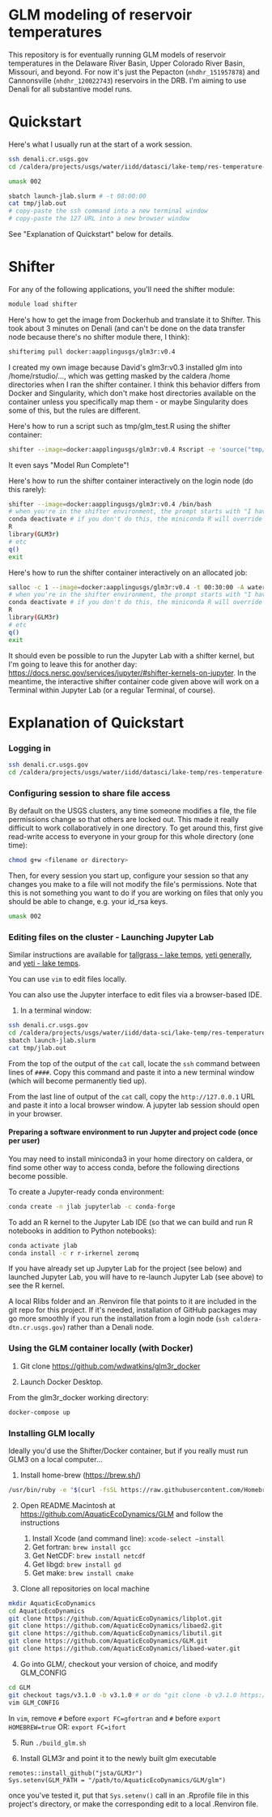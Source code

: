 # GLM modeling of reservoir temperatures

This repository is for eventually running GLM models of reservoir temperatures in the Delaware River Basin, Upper Colorado River Basin, Missouri, and beyond. For now it's just the Pepacton (`nhdhr_151957878`) and Cannonsville (`nhdhr_120022743`) reservoirs in the DRB. I'm aiming to use Denali for all substantive model runs.

# Quickstart

Here's what I usually run at the start of a work session.
```sh
ssh denali.cr.usgs.gov
cd /caldera/projects/usgs/water/iidd/datasci/lake-temp/res-temperature-process-models

umask 002

sbatch launch-jlab.slurm # -t 08:00:00
cat tmp/jlab.out
# copy-paste the ssh command into a new terminal window
# copy-paste the 127 URL into a new browser window
```

See "Explanation of Quickstart" below for details.

# Shifter

For any of the following applications, you'll need the shifter module:
```sh
module load shifter
```

Here's how to get the image from Dockerhub and translate it to Shifter. This took about 3 minutes on Denali (and can't be done on the data transfer node because there's no shifter module there, I think):
```sh
shifterimg pull docker:aapplingusgs/glm3r:v0.4
```
I created my own image because David's glm3r:v0.3 installed glm into /home/rstudio/..., which was getting masked by the caldera /home directories when I ran the shifter container. I think this behavior differs from Docker and Singularity, which don't make host directories available on the container unless you specifically map them - or maybe Singularity does some of this, but the rules are different.

Here's how to run a script such as tmp/glm_test.R using the shifter container:
```sh
shifter --image=docker:aapplingusgs/glm3r:v0.4 Rscript -e 'source("tmp/test_glm3.R")'
```
It even says "Model Run Complete"!

Here's how to run the shifter container interactively on the login node (do this rarely):
```sh
shifter --image=docker:aapplingusgs/glm3r:v0.4 /bin/bash
# when you're in the shifter environment, the prompt starts with "I have no name!@"
conda deactivate # if you don't do this, the miniconda R will override the shifter R
R
library(GLM3r)
# etc
q()
exit
```

Here's how to run the shifter container interactively on an allocated job:
```sh
salloc -c 1 --image=docker:aapplingusgs/glm3r:v0.4 -t 00:30:00 -A watertemp shifter /bin/bash
# when you're in the shifter environment, the prompt starts with "I have no name!@"
conda deactivate # if you don't do this, the miniconda R will override the shifter R
R
library(GLM3r)
# etc
q()
exit
```

It should even be possible to run the Jupyter Lab with a shifter kernel, but I'm going to leave this for another day: https://docs.nersc.gov/services/jupyter/#shifter-kernels-on-jupyter. In the meantime, the interactive shifter container code given above will work on a Terminal within Jupyter Lab (or a regular Terminal, of course).

# Explanation of Quickstart

### Logging in

```sh
ssh denali.cr.usgs.gov
cd /caldera/projects/usgs/water/iidd/datasci/lake-temp/res-temperature-process-models
```

### Configuring session to share file access

By default on the USGS clusters, any time someone modifies a file, the file permissions change so that others are locked out. This made it really difficult to work collaboratively in one directory. To get around this, first give read-write access to everyone in your group for this whole directory (one time):
```sh
chmod g+w <filename or directory>
```

Then, for every session you start up, configure your session so that any changes you make to a file will not modify the file's permissions. Note that this is not something you want to do if you are working on files that only you should be able to change, e.g. your id_rsa keys.

```sh
umask 002
```

### Editing files on the cluster - Launching Jupyter Lab

Similar instructions are available for [tallgrass - lake temps](https://github.com/USGS-CIDA/lake-temperature-neural-networks/tree/master/2_model#editing-files-on-the-cluster), [yeti generally](https://hpcportal.cr.usgs.gov/hpc-user-docs/Yeti/Guides_and_Tutorials/how-to/Launch_Jupyter_Notebook.html), and [yeti - lake temps](https://github.com/USGS-R/lake-temperature-out/blob/master/README.md#editing-files-on-the-cluster---launching-jupyter-lab).

You can use `vim` to edit files locally.

You can also use the Jupyter interface to edit files via a browser-based IDE.

1. In a terminal window:
```sh
ssh denali.cr.usgs.gov
cd /caldera/projects/usgs/water/iidd/data-sci/lake-temp/res-temperature-process-models
sbatch launch-jlab.slurm
cat tmp/jlab.out
```

From the top of the output of the `cat` call, locate the `ssh` command between lines of `####`. Copy this command and paste it into a new terminal window (which will become permanently tied up).

From the last line of output of the `cat` call, copy the `http://127.0.0.1` URL and paste it into a local browser window. A jupyter lab session should open in your browser.

#### Preparing a software environment to run Jupyter and project code (once per user)

You may need to install miniconda3 in your home directory on caldera, or find some other way to access conda, before the following directions become possible.

To create a Jupyter-ready conda environment:
```sh
conda create -n jlab jupyterlab -c conda-forge
```

To add an R kernel to the Jupyter Lab IDE (so that we can build and run R notebooks in addition to Python notebooks):
```sh
conda activate jlab
conda install -c r r-irkernel zeromq
```
If you have already set up Jupyter Lab for the project (see below) and launched Jupyter Lab, you will have to re-launch Jupyter Lab (see above) to see the R kernel.

A local Rlibs folder and an .Renviron file that points to it are included in the git repo for this project. If it's needed, installation of GitHub packages may go more smoothly if you run the installation from a login node (`ssh caldera-dtn.cr.usgs.gov`) rather than a Denali node.

### Using the GLM container locally (with Docker)

1. Git clone https://github.com/wdwatkins/glm3r_docker

2. Launch Docker Desktop.

From the glm3r_docker working directory:
```sh
docker-compose up
```



### Installing GLM locally

Ideally you'd use the Shifter/Docker container, but if you really must run GLM3 on a local computer...

1. Install home-brew (https://brew.sh/)
```sh
/usr/bin/ruby -e "$(curl -fsSL https://raw.githubusercontent.com/Homebrew/install/master/install)"
```

2. Open README.Macintosh at https://github.com/AquaticEcoDynamics/GLM and follow the instructions
    1. Install Xcode (and command line): `xcode-select —install`
    2. Get fortran: `brew install gcc`
    3. Get NetCDF: `brew install netcdf`
    4. Get libgd: `brew install gd`
    5. Get make: `brew install cmake`
    
3. Clone all repositories on local machine
```sh
mkdir AquaticEcoDynamics
cd AquaticEcoDynamics
git clone https://github.com/AquaticEcoDynamics/libplot.git
git clone https://github.com/AquaticEcoDynamics/libaed2.git
git clone https://github.com/AquaticEcoDynamics/libutil.git
git clone https://github.com/AquaticEcoDynamics/GLM.git
git clone https://github.com/AquaticEcoDynamics/libaed-water.git
```

4. Go into GLM/, checkout your version of choice, and modify GLM_CONFIG
```sh
cd GLM
git checkout tags/v3.1.0 -b v3.1.0 # or do "git clone -b v3.1.0 https://github.com/AquaticEcoDynamics/GLM.git" above
vim GLM_CONFIG
```
In `vim`, remove `#` before `export FC=gfortran` and `#` before `export HOMEBREW=true`
OR: `export FC=ifort`

5. Run `./build_glm.sh`

6. Install GLM3r and point it to the newly built glm executable
```
remotes::install_github("jsta/GLM3r")
Sys.setenv(GLM_PATH = "/path/to/AquaticEcoDynamics/GLM/glm")
```
once you've tested it, put that `Sys.setenv()` call in an .Rprofile file in this project's directory, or make the corresponding edit to a local .Renviron file.

